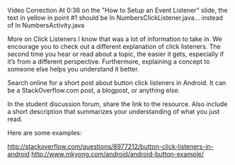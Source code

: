 
Video Correction
At 0:36 on the "How to Setup an Event Listener" slide, the text in yellow in point #1 should be In NumbersClickListener.java... instead of In NumbersActivity.java

More on Click Listeners
I know that was a lot of information to take in. We encourage you to check out a different explanation of click listeners. The second time you hear or read about a topic, the easier it gets, especially if it’s from a different perspective. Furthermore, explaining a concept to someone else helps you understand it better.

Search online for a short post about button click listeners in Android. It can be a StackOverflow.com post, a blogpost, or anything else.

In the student discussion forum, share the link to the resource. Also include a short description that summarizes your understanding of what you just read.

Here are some examples:

http://stackoverflow.com/questions/8977212/button-click-listeners-in-android
http://www.mkyong.com/android/android-button-example/
